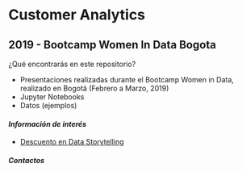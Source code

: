 # Customer Analytics
## 2019 - Bootcamp Women In Data Bogota

¿Qué encontrarás en este repositorio?
 - Presentaciones realizadas durante el Bootcamp Women in Data, realizado en Bogotá (Febrero a Marzo, 2019)
 - Jupyter Notebooks
 - Datos (ejemplos)

#### *Información de interés*
- [Descuento en Data Storytelling](https://www.udemy.com/data-storytelling-now/?couponCode=BOOTCAMP_2019)


#### *Contactos*
